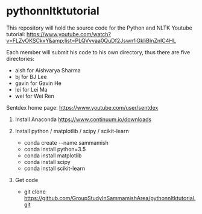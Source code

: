 # pythonnltktutorial

This repository will hold the source code for the Python and NLTK Youtube tutorial: 
https://www.youtube.com/watch?v=FLZvOKSCkxY&amp;list=PLQVvvaa0QuDf2JswnfiGkliBInZnIC4HL

Each member will submit his code to his own directory, thus there are five directories:

* aish for Aishvarya Sharma
* bj for BJ Lee
* gavin for Gavin He
* lei for Lei Ma
* wei for Wei Ren

Sentdex home page:
https://www.youtube.com/user/sentdex

1. Install Anaconda
    https://www.continuum.io/downloads

2. Install python / matplotlib / scipy / scikit-learn
    * conda create --name sammamish
    * conda install python=3.5
    * conda install matplotlib
    * conda install scipy
    * conda install scikit-learn

3. Get code
    * git clone https://github.com/GroupStudyInSammamishArea/pythonnltktutorial.git

